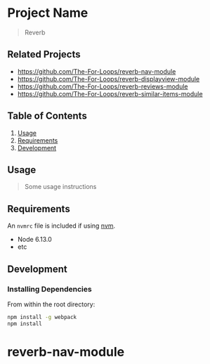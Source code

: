 # Project Name

> Reverb

## Related Projects

  - https://github.com/The-For-Loops/reverb-nav-module
  - https://github.com/The-For-Loops/reverb-displayview-module
  - https://github.com/The-For-Loops/reverb-reviews-module
  - https://github.com/The-For-Loops/reverb-similar-items-module

## Table of Contents

1. [Usage](#Usage)
1. [Requirements](#requirements)
1. [Development](#development)

## Usage

> Some usage instructions

## Requirements

An `nvmrc` file is included if using [nvm](https://github.com/creationix/nvm).

- Node 6.13.0
- etc

## Development

### Installing Dependencies

From within the root directory:

```sh
npm install -g webpack
npm install
```

# reverb-nav-module
